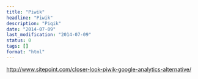 ```yaml
---
title: "Piwik"
headline: "Piwik"
description: "Piqik"
date: "2014-07-09"
last_modification: "2014-07-09"
status: 0
tags: []
format: "html"
---
```


http://www.sitepoint.com/closer-look-piwik-google-analytics-alternative/